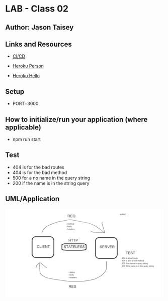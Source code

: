 # LAB - Class 02

## Author: Jason Taisey

## Links and Resources

- [CI/CD](https://github.com/JTaisey389/basic-express-server.md/runs/2396848925?check_suite_focus=true)

- [Heroku Person](https://basic-express-server-new.herokuapp.com/person?name=jason)

- [Heroku Hello](https://basic-express-server-new.herokuapp.com/hello)

## Setup

- PORT=3000

## How to initialize/run your application (where applicable)

- npm run start

## Test

- 404 is for the bad routes
- 404 is for the bad method
- 500 for a no name in the query string
- 200 if the name is in the string query

## UML/Application

![WRRC](assets/WRRC_Lab_02_1.png)
